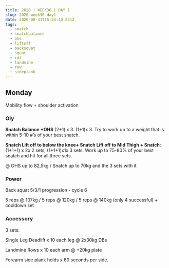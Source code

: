 ```yaml
---
title: 2020 | WEEK36 | DAY 1
slug: 2020-week36-day1
date: 2020-08-31T15:24:40.231Z
tags:
  - snatch
  - snatchbalance
  - ohs
  - liftoff
  - backsquat
  - squat
  - rdl
  - landmine
  - row
  - sideplank
---
```

## Monday

Mobility flow + shoulder activation

### Oly

**Snatch Balance +OHS** (2+1) x 3. (1+1)x 3. Try to work up to a weight that is within 5-10 #’s of your best snatch.

**Snatch Lift off to below the knee+ Snatch Lift off to Mid Thigh + Snatch**: (1+1+1) x 2x 2 sets, (1+1+1)x1x 3 sets. Work up to 75-80% of your best snatch and hit for all three sets.

@ OHS up to 82,5kg / Snatch up to 70kg and the 3 sets with it

### Power

Back squat 5/3/1 progression - cycle 6

5 reps @ 107kg / 5 reps @ 120kg / 5 reps @ 140kg (only 4 successful) + cooldown set

### Accessory

3 sets:

Single Leg Deadlift x 10 each leg @ 2x30kg DBs

Landmine Rows x 10 each arm @ +20kg plate

Forearm side plank holds x 60 seconds per side.